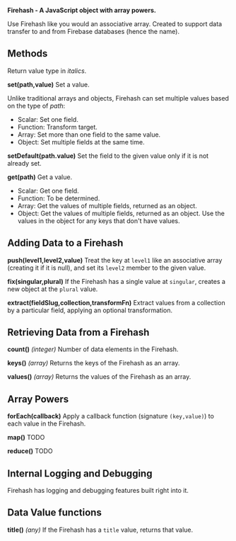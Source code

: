 **Firehash - A JavaScript object with array powers.**

Use Firehash like you would an associative array. Created to support data transfer to and from Firebase databases (hence the name).

## Methods

Return value type in *italics*.

**set(path,value)** Set a value.

Unlike traditional arrays and objects, Firehash can set multiple values based on the type of _path_:

* Scalar: Set one field.
* Function: Transform target.
* Array: Set more than one field to the same value.
* Object: Set multiple fields at the same time.

**setDefault(path.value)** Set the field to the given value only if it is not already set.

**get(path)** Get a value.

* Scalar: Get one field.
* Function: To be determined.
* Array: Get the values of multiple fields, returned as an object.
* Object: Get the values of multiple fields, returned as an object. Use the values in the object for any keys that don't have values.

## Adding Data to a Firehash

**push(level1,level2,value)** Treat the key at `level1` like an associative array (creating it if it is null), and set its `level2` member to the given value.

**fix(singular,plural)** If the Firehash has a single value at `singular`, creates a new object at the `plural` value.

**extract(fieldSlug,collection,transformFn)** Extract values from a collection by a particular field, applying an optional transformation.

## Retrieving Data from a Firehash

**count()** _(integer)_ Number of data elements in the Firehash.

**keys()** _(array)_ Returns the keys of the Firehash as an array.

**values()** _(array)_ Returns the values of the Firehash as an array.

## Array Powers

**forEach(callback)** Apply a callback function (signature `(key,value)`) to each value in the Firehash.

**map()** TODO

**reduce()** TODO


## Internal Logging and Debugging

Firehash has logging and debugging features built right into it.

## Data Value functions

**title()** _(any)_ If the Firehash has a `title` value, returns that value.
